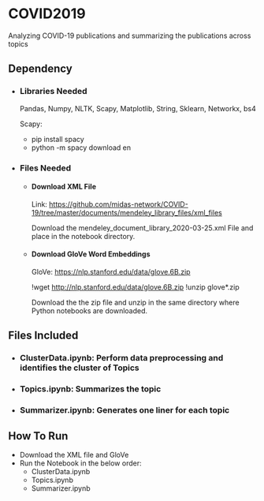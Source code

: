 # COVID2019
Analyzing COVID-19 publications and summarizing the publications across topics

## Dependency
- ### Libraries Needed
  Pandas, Numpy, NLTK, Scapy, Matplotlib, String, Sklearn, Networkx, bs4
  
  Scapy:
  - pip install spacy
  - python -m spacy download en
  
- ### Files Needed
  - #### Download XML File
    Link: https://github.com/midas-network/COVID-19/tree/master/documents/mendeley_library_files/xml_files
    
    Download the mendeley_document_library_2020-03-25.xml File and place in the notebook directory.
  
  - #### Download GloVe Word Embeddings
    GloVe: https://nlp.stanford.edu/data/glove.6B.zip
    
    !wget http://nlp.stanford.edu/data/glove.6B.zip
    !unzip glove*.zip
    
    Download the the zip file and unzip in the same directory where Python notebooks are downloaded.
  
## Files Included
- ### ClusterData.ipynb: Perform data preprocessing and identifies the cluster of Topics
- ### Topics.ipynb: Summarizes the topic
- ### Summarizer.ipynb: Generates one liner for each topic
  
## How To Run
- Download the XML file and GloVe
- Run the Notebook in the below order:
  - ClusterData.ipynb
  - Topics.ipynb
  - Summarizer.ipynb

